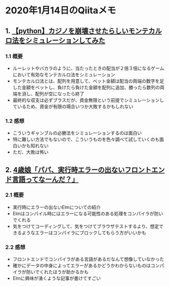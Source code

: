 # 2020年1月14日のQiitaメモ

## 1. [【python】カジノを崩壊させたらしいモンテカルロ法をシミュレーションしてみた](https://qiita.com/kagawa_shinjiiiii/items/ff49a8c7ccc682845a2a)

### 1.1 概要

- ルーレットやバカラのように、当たったときの配当が２倍３倍になるゲームにおいて有効なモンテカルロ法をシミュレーション
- モンテカルロ法とは、配列を用意して、ベット金額は配当の両端の数字を足した金額をベットし、負けたら負けた金額を配列に追加、勝ったら数列の両端を消し、配列が空になったら終了
- 最終的な収支は必ずプラスだが、資金無限という前提でシミュレーションしているため、資金が有限の場合いつか大敗するかもしれない

### 1.2 感想

- こういうギャンブルの必勝法をシミュレーションするのは面白い
- 特に難しい方法でもないので、こういうものを色々調べて試していくのも面白いかも知れない
- ただ、大敗は怖い

## 2. [4歳娘「パパ、実行時エラーの出ないフロントエンド言語ってなーんだ？」](https://qiita.com/Yametaro/items/5a8474523d7ba3a3a3e4)

### 2.1 概要

- 実行時にエラーの出ないElmについての紹介
- Elmはコンパイル時にはエラーになる可能性のある処理をコンパイラが防いでくれる
- 気をつけてコーディングして、気をつけてブラウザテストするより、想定できるようなエラーはコンパイラにブロックしてもらう方がいいかも

### 2.2 感想

- フロントエンドでコンパイラがある言語があるだなんて想像していなかった
- 確かにデータの中身によってエラーがあるかどうかわからないものはコンパイラが防いでくれたほうが助かるかも
- Elmに興味が湧くような記事が書けてすごい
